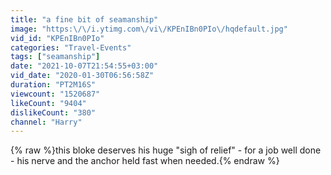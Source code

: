 ```yaml
---
title: "a fine bit of seamanship"
image: "https:\/\/i.ytimg.com\/vi\/KPEnIBn0PIo\/hqdefault.jpg"
vid_id: "KPEnIBn0PIo"
categories: "Travel-Events"
tags: ["seamanship"]
date: "2021-10-07T21:54:55+03:00"
vid_date: "2020-01-30T06:56:58Z"
duration: "PT2M16S"
viewcount: "1520687"
likeCount: "9404"
dislikeCount: "380"
channel: "Harry"
---
```

{% raw %}this bloke deserves his huge &quot;sigh of relief&quot; - for a job well done - his nerve and the anchor held fast when needed.{% endraw %}
